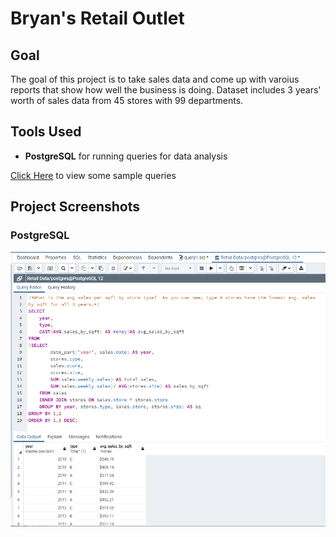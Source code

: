 # Bryan's Retail Outlet

## Goal
The goal of this project is to take sales data and come up with varoius reports that show how well the business is doing. Dataset includes 3 years' worth of sales data from 45 stores
with 99 departments.

## Tools Used

* **PostgreSQL** for running queries for data analysis

[Click Here](https://github.com/bryanclanton/Bryans_Retail_Outlet/blob/master/queries.pdf) to view some sample queries

## Project Screenshots

### PostgreSQL
![Alt text](readmeimg/avg_sales_by_sqft.PNG "Sales By SQFT Query")

